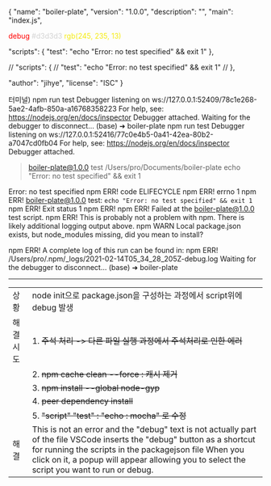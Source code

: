 {
  "name": "boiler-plate",
  "version": "1.0.0",
  "description": "",
  "main": "index.js",

<span style="color:red">debug</span>
<span style="color:#d3d3d3">#d3d3d3</span>
<span style="color:rgb(245, 235, 13)">rgb(245, 235, 13)</span>
  
  "scripts": {
    "test": "echo \"Error: no test specified\" && exit 1"
  },

   // "scripts": {
  //   "test": "echo \"Error: no test specified\" && exit 1"
  // },
  
  "author": "jihye",
  "license": "ISC"
}


터미널) npm run test
Debugger listening on ws://127.0.0.1:52409/78c1e268-5ae2-4afb-850a-a16768358223
For help, see: https://nodejs.org/en/docs/inspector
Debugger attached.
Waiting for the debugger to disconnect...
(base) ➜  boiler-plate npm run test
Debugger listening on ws://127.0.0.1:52416/77c0e4b5-0a41-42ea-80b2-a7047cd0fb04
For help, see: https://nodejs.org/en/docs/inspector
Debugger attached.

> boiler-plate@1.0.0 test /Users/pro/Documents/boiler-plate
> echo "Error: no test specified" && exit 1

Error: no test specified
npm ERR! code ELIFECYCLE
npm ERR! errno 1
npm ERR! boiler-plate@1.0.0 test: `echo "Error: no test specified" && exit 1`
npm ERR! Exit status 1
npm ERR! 
npm ERR! Failed at the boiler-plate@1.0.0 test script.
npm ERR! This is probably not a problem with npm. There is likely additional logging output above.
npm WARN Local package.json exists, but node_modules missing, did you mean to install?

npm ERR! A complete log of this run can be found in:
npm ERR!     /Users/pro/.npm/_logs/2021-02-14T05_34_28_205Z-debug.log
Waiting for the debugger to disconnect...
(base) ➜  boiler-plate 


-------------------------------------------------------------------------------------



|  |  |
|:----------|:----------|
| 상황 | node init으로 package.json을 구성하는 과정에서 script위에 debug 발생 |
| 해결시도 |  1. ~~주석 처리 -> 다른 파일 실행 과정에서 주석처리로 인한 에러~~|
|          |  2. ~~npm cache clean --force : 캐시 제거~~ |
|          |  3. ~~npm install --global node-gyp~~ |
|          |  4. ~~peer dependency install~~ |
|          |  5. ~~"script" "test" : "echo : mocha" 로 수정~~ |
| 해결 | This is not an error and the "debug" text is not actually part of the file VSCode inserts the "debug" button as a shortcut for running the scripts in the packagejson file When you click on it, a popup will appear allowing you to select the script you want to run or debug. |   









